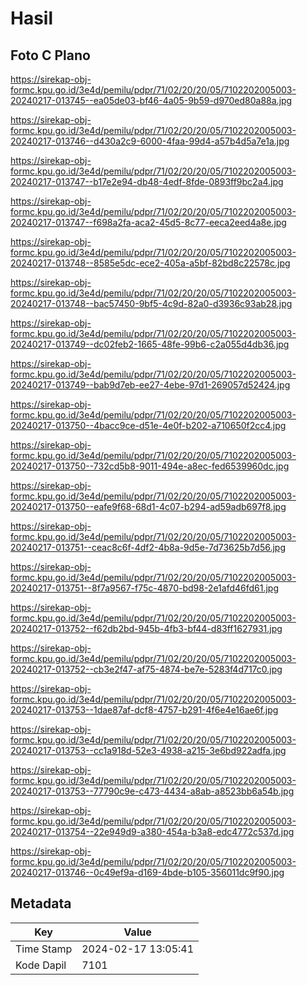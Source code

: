 # Hasil

## Foto C Plano

https://sirekap-obj-formc.kpu.go.id/3e4d/pemilu/pdpr/71/02/20/20/05/7102202005003-20240217-013745--ea05de03-bf46-4a05-9b59-d970ed80a88a.jpg

https://sirekap-obj-formc.kpu.go.id/3e4d/pemilu/pdpr/71/02/20/20/05/7102202005003-20240217-013746--d430a2c9-6000-4faa-99d4-a57b4d5a7e1a.jpg

https://sirekap-obj-formc.kpu.go.id/3e4d/pemilu/pdpr/71/02/20/20/05/7102202005003-20240217-013747--b17e2e94-db48-4edf-8fde-0893ff9bc2a4.jpg

https://sirekap-obj-formc.kpu.go.id/3e4d/pemilu/pdpr/71/02/20/20/05/7102202005003-20240217-013747--f698a2fa-aca2-45d5-8c77-eeca2eed4a8e.jpg

https://sirekap-obj-formc.kpu.go.id/3e4d/pemilu/pdpr/71/02/20/20/05/7102202005003-20240217-013748--8585e5dc-ece2-405a-a5bf-82bd8c22578c.jpg

https://sirekap-obj-formc.kpu.go.id/3e4d/pemilu/pdpr/71/02/20/20/05/7102202005003-20240217-013748--bac57450-9bf5-4c9d-82a0-d3936c93ab28.jpg

https://sirekap-obj-formc.kpu.go.id/3e4d/pemilu/pdpr/71/02/20/20/05/7102202005003-20240217-013749--dc02feb2-1665-48fe-99b6-c2a055d4db36.jpg

https://sirekap-obj-formc.kpu.go.id/3e4d/pemilu/pdpr/71/02/20/20/05/7102202005003-20240217-013749--bab9d7eb-ee27-4ebe-97d1-269057d52424.jpg

https://sirekap-obj-formc.kpu.go.id/3e4d/pemilu/pdpr/71/02/20/20/05/7102202005003-20240217-013750--4bacc9ce-d51e-4e0f-b202-a710650f2cc4.jpg

https://sirekap-obj-formc.kpu.go.id/3e4d/pemilu/pdpr/71/02/20/20/05/7102202005003-20240217-013750--732cd5b8-9011-494e-a8ec-fed6539960dc.jpg

https://sirekap-obj-formc.kpu.go.id/3e4d/pemilu/pdpr/71/02/20/20/05/7102202005003-20240217-013750--eafe9f68-68d1-4c07-b294-ad59adb697f8.jpg

https://sirekap-obj-formc.kpu.go.id/3e4d/pemilu/pdpr/71/02/20/20/05/7102202005003-20240217-013751--ceac8c6f-4df2-4b8a-9d5e-7d73625b7d56.jpg

https://sirekap-obj-formc.kpu.go.id/3e4d/pemilu/pdpr/71/02/20/20/05/7102202005003-20240217-013751--8f7a9567-f75c-4870-bd98-2e1afd46fd61.jpg

https://sirekap-obj-formc.kpu.go.id/3e4d/pemilu/pdpr/71/02/20/20/05/7102202005003-20240217-013752--f62db2bd-945b-4fb3-bf44-d83ff1627931.jpg

https://sirekap-obj-formc.kpu.go.id/3e4d/pemilu/pdpr/71/02/20/20/05/7102202005003-20240217-013752--cb3e2f47-af75-4874-be7e-5283f4d717c0.jpg

https://sirekap-obj-formc.kpu.go.id/3e4d/pemilu/pdpr/71/02/20/20/05/7102202005003-20240217-013753--1dae87af-dcf8-4757-b291-4f6e4e16ae6f.jpg

https://sirekap-obj-formc.kpu.go.id/3e4d/pemilu/pdpr/71/02/20/20/05/7102202005003-20240217-013753--cc1a918d-52e3-4938-a215-3e6bd922adfa.jpg

https://sirekap-obj-formc.kpu.go.id/3e4d/pemilu/pdpr/71/02/20/20/05/7102202005003-20240217-013753--77790c9e-c473-4434-a8ab-a8523bb6a54b.jpg

https://sirekap-obj-formc.kpu.go.id/3e4d/pemilu/pdpr/71/02/20/20/05/7102202005003-20240217-013754--22e949d9-a380-454a-b3a8-edc4772c537d.jpg

https://sirekap-obj-formc.kpu.go.id/3e4d/pemilu/pdpr/71/02/20/20/05/7102202005003-20240217-013746--0c49ef9a-d169-4bde-b105-356011dc9f90.jpg


## Metadata

| Key        | Value               |
| ---------- | ------------------- |
| Time Stamp | 2024-02-17 13:05:41 |
| Kode Dapil | 7101                |



